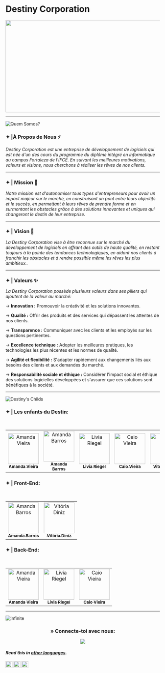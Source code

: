 # Destiny Corporation

<p align="center"> 
  <img width="1000" height="300" src="https://github.com/Destiny-Corporation/.github/assets/111158714/231447d4-a6a5-4b70-bf35-6d3e0d2034b8">
</p>

---
![Quem Somos?](https://github.com/Destiny-Corporation/.github/assets/93869144/1f9c846d-71bc-4332-9097-8902221a178a)

### ✦ |À Propos de Nous  ⚡
  *Destiny Corporation est une entreprise de développement de logiciels qui est née d'un des cours du programme du diplôme intégré en informatique au campus Fortaleza de l'IFCE. En suivant les meilleures motivations, valeurs et visions, nous cherchons à réaliser les rêves de nos clients.*

---
### ✦ | Mission 🏅
  *Notre mission est d'autonomiser tous types d'entrepreneurs pour avoir un impact majeur sur le marché, en construisant un pont entre leurs objectifs et le succès, en permettant à leurs rêves de prendre forme et en surmontant les obstacles grâce à des solutions innovantes et uniques qui changeront le destin de leur entreprise.*

---
### ✦ | Vision 🔭
  *La Destiny Corporation vise à être reconnue sur le marché du développement de logiciels en offrant des outils de haute qualité, en restant toujours à la pointe des tendances technologiques, en aidant nos clients à franchir les obstacles et à rendre possible même les rêves les plus ambitieux..*

---
### ✦ | Valeurs ✨
*La Destiny Corporation possède plusieurs valeurs dans ses piliers qui ajoutent de la valeur au marché:*

→ **Innovation :** Promouvoir la créativité et les solutions innovantes.

→ **Qualité :** Offrir des produits et des services qui dépassent les attentes de nos clients.

→ **Transparence :** Communiquer avec les clients et les employés sur les questions pertinentes.

→ **Excellence technique :** Adopter les meilleures pratiques, les technologies les plus récentes et les normes de qualité.

→ **Agilité et flexibilité :** S'adapter rapidement aux changements liés aux besoins des clients et aux demandes du marché.

→ **Responsabilité sociale et éthique :** Considérer l'impact social et éthique des solutions logicielles développées et s'assurer que ces solutions sont bénéfiques à la société.

---

![Destiny's Childs](https://github.com/Destiny-Corporation/.github/assets/93869144/34f67da6-3b25-4f7c-9f95-aa112b56ed65)

### ✦ | Les enfants du Destin:
<div align="center">
<table>
<tbody>
<tr>
<br>
<td align="center"><a href="https://github.com/amandavical"><img src="https://avatars.githubusercontent.com/u/95192936?v=4"(https://avatars.githubusercontent.com/u/95192936?v=4)(https://avatars.githubusercontent.com/u/95192936?v=4)" width="100px;" alt="Amanda Vieira"/><br /><sub><b>Amanda Vieira</b></sub></a><br /></td>
<td align="center"><a href="https://github.com/amandanpb"><img src="https://avatars.githubusercontent.com/u/93869144?v=4"(https://avatars.githubusercontent.com/u/93869144?v=4)(https://avatars.githubusercontent.com/u/93869144?v=4)" width="100px;" alt="Amanda Barros"/><br /><sub><b>Amanda Barros</b></sub></a><br /></td>
<td align="center"><a href="https://github.com/liviariegell"><img src="https://avatars.githubusercontent.com/u/111158714?v=4"(https://avatars.githubusercontent.com/u/111158714?v=4)(https://avatars.githubusercontent.com/u/111158714?v=4)" width="100px;" alt="Livia Riegel"/><br /><sub><b>Livia Riegel</b></sub></a><br /></td>
<td align="center"><a href="https://github.com/caioo1"><img src="https://avatars.githubusercontent.com/u/95643550?v=4"(https://avatars.githubusercontent.com/u/95643550?v=4)(https://avatars.githubusercontent.com/u/95643550?v=4)" width="100px;" alt="Caio Vieira"/><br /><sub><b>Caio Vieira</b></sub></a><br /></td>
<td align="center"><a href="https://github.com/vitoriadz"><img src="https://avatars.githubusercontent.com/u/96701270?v=4"(https://avatars.githubusercontent.com/u/96701270?v=4)(https://avatars.githubusercontent.com/u/96701270?v=4)" width="100px;" alt="Vitória Diniz"/><br /><sub><b>Vitória Diniz</b></sub></a><br /></td>
</tr>
</tbody>
</table>
</div>

### ✦ | Front-End:
<div align="center">
<table>
<tbody>
<tr>
<br>
<td align="center"><a href="https://github.com/amandanpb"><img src="https://avatars.githubusercontent.com/u/93869144?v=4" width="100px;" alt="Amanda Barros"/><br /><sub><b>Amanda Barros</b></sub></a><br /></td>
<td align="center"><a href="https://github.com/vitoriadz"><img src="https://avatars.githubusercontent.com/u/96701270?v=4" width="100px;" alt="Vitória Diniz"/><br /><sub><b>Vitória Diniz</b></sub></a><br /></td>
</tr>
</tbody>
</table>
</div>

### ✦ | Back-End:
<div align="center">
<table>
<tbody>
<tr>
<br>
<td align="center"><a href="https://github.com/amandavical"><img src="https://avatars.githubusercontent.com/u/95192936?v=4" width="100px;" alt="Amanda Vieira"/><br /><sub><b>Amanda Vieira</b></sub></a><br /></td>
<td align="center"><a href="https://github.com/liviariegell"><img src="https://avatars.githubusercontent.com/u/111158714?v=4" width="100px;" alt="Livia Riegel"/><br /><sub><b>Livia Riegel</b></sub></a><br /></td>
<td align="center"><a href="https://github.com/caioo1"><img src="https://avatars.githubusercontent.com/u/95643550?v=4" width="100px;" alt="Caio Vieira"/><br /><sub><b>Caio Vieira</b></sub></a><br /></td>
</tr>
</tbody>
</table>
</div>

---

![infinite](https://github.com/Destiny-Corporation/.github/assets/93869144/95f5ce7e-3a20-4c26-bb91-089fa7674e59)

<h3 align="center"> » Connecte-toi avec nous:</h3>
<div align="center">

<a href = "mailto:destinyscorporation@gmail.com"><img src="https://img.shields.io/badge/-Gmail-%23333?style=for-the-badge&logo=gmail&logoColor=white" target="_blank"></a>  
</div>

#### _Read this in [other languages](translations/Translations.md)._
<kbd>[<img title="Portuguese" alt="Portuguese" src="https://cdn.staticaly.com/gh/hjnilsson/country-flags/master/svg/br.svg" width="22">](README.pt_br.md)</kbd>
<kbd>[<img title="Española" alt="Española" src="https://cdn.staticaly.com/gh/hjnilsson/country-flags/master/svg/es.svg" width="22">](README.es.md)</kbd>
<kbd>[<img title="Française" alt="Française" src="https://cdn.staticaly.com/gh/hjnilsson/country-flags/master/svg/fr.svg" width="22">](README.fr.md)</kbd>
